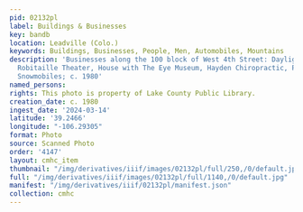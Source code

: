 ```yaml
---
pid: 02132pl
label: Buildings & Businesses
key: bandb
location: Leadville (Colo.)
keywords: Buildings, Businesses, People, Men, Automobiles, Mountains
description: 'Businesses along the 100 block of West 4th Street: Daylight Donuts,
  Robitaille Theater, House with The Eye Museum, Hayden Chiropractic, Polais Quality
  Snowmobiles; c. 1980'
named_persons: 
rights: This photo is property of Lake County Public Library.
creation_date: c. 1980
ingest_date: '2024-03-14'
latitude: '39.2466'
longitude: "-106.29305"
format: Photo
source: Scanned Photo
order: '4147'
layout: cmhc_item
thumbnail: "/img/derivatives/iiif/images/02132pl/full/250,/0/default.jpg"
full: "/img/derivatives/iiif/images/02132pl/full/1140,/0/default.jpg"
manifest: "/img/derivatives/iiif/02132pl/manifest.json"
collection: cmhc
---
```

